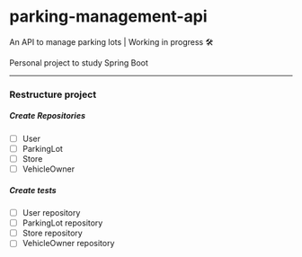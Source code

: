 # parking-management-api
An API to manage parking lots | Working in progress 🛠️

Personal project to study Spring Boot

---
### Restructure project

##### Create Repositories

- [ ] User
- [ ] ParkingLot
- [ ] Store
- [ ] VehicleOwner

##### Create tests

- [ ] User repository
- [ ] ParkingLot repository
- [ ] Store repository
- [ ] VehicleOwner repository